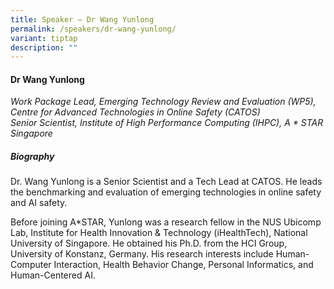 ```yaml
---
title: Speaker – Dr Wang Yunlong
permalink: /speakers/dr-wang-yunlong/
variant: tiptap
description: ""
---
```

#### **Dr Wang Yunlong**

*Work Package Lead,  Emerging Technology Review and Evaluation (WP5), Centre for Advanced Technologies in Online Safety (CATOS)
<br>Senior Scientist, Institute of High Performance Computing (IHPC), A * STAR
<br>Singapore*

##### **Biography**
Dr. Wang Yunlong is a Senior Scientist and a Tech Lead at CATOS. He leads the benchmarking and evaluation of emerging technologies in online safety and AI safety. 

Before joining A*STAR, Yunlong was a research fellow in the NUS Ubicomp Lab, Institute for Health Innovation &amp; Technology (iHealthTech), National University of Singapore. He obtained his Ph.D. from the HCI Group, University of Konstanz, Germany.  His research interests include Human-Computer Interaction, Health Behavior Change, Personal Informatics, and Human-Centered AI.